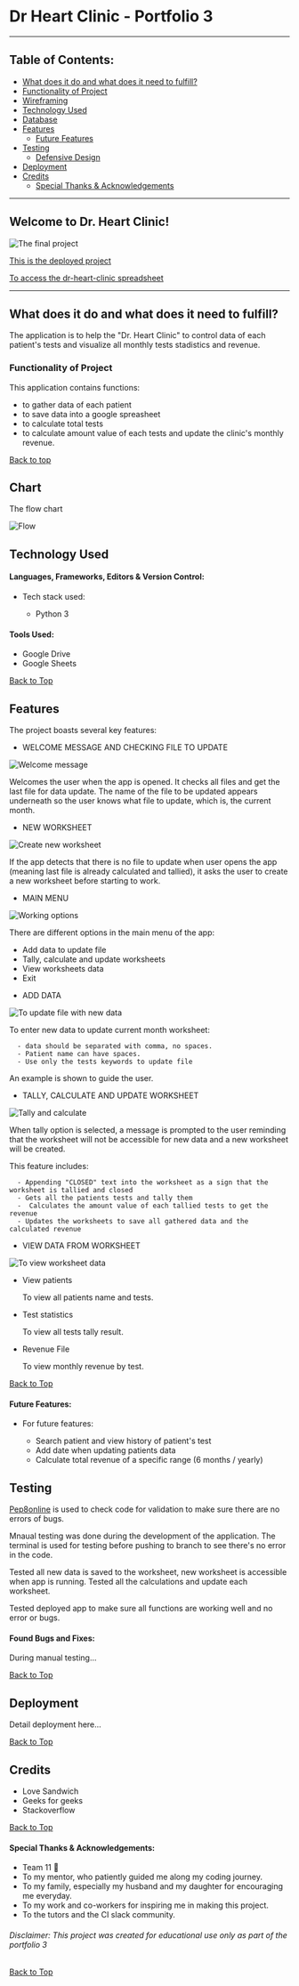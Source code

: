 # Dr Heart Clinic - Portfolio 3
***
 
## Table of Contents:
* [What does it do and what does it need to fulfill?](#what-does-it-do-and-what-does-it-need-to-fulfill)
* [Functionality of Project](#functionality-of-project)
* [Wireframing](#wireframing)
* [Technology Used](#technology-used)
* [Database](#database)
* [Features](#features)
   * [Future Features](#future-features)
* [Testing](#testing)
   * [Defensive Design](#defensive-design)
* [Deployment](#deployment)
* [Credits](#credits)
   * [Special Thanks & Acknowledgements](#special-thanks--acknowledgements)
 
***
 
## Welcome to Dr. Heart Clinic!
 
![The final project](static/images/screenshot-responsive.png)

[This is the deployed project](https://portfolio-3-dr-heart-clinic.herokuapp.com/)

[To access the dr-heart-clinic spreadsheet](https://docs.google.com/spreadsheets/d/1WnWbp-BpXRPl4qDXBxWytC5SYB3dAyzomdwumLzJAzE/edit?usp=sharing)
 
***
 
## What does it do and what does it need to fulfill?
The application is to help the "Dr. Heart Clinic" to control data of each patient's tests and visualize all monthly tests stadistics and revenue.
 
### Functionality of Project
This application contains functions:
 - to gather data of each patient
 - to save data into a google spreasheet
 - to calculate total tests
 - to calculate amount value of each tests and update the clinic's monthly revenue.
 
[Back to top](#table-of-contents)
 
## Chart
 
The flow chart

![Flow](static/images/clinic-flow-chart.png)
 
## Technology Used
 
#### Languages, Frameworks, Editors & Version Control:
 
* Tech stack used:

   - Python 3
 
#### Tools Used:
 
* Google Drive
* Google Sheets

[Back to Top](#table-of-contents)

## Features
 
The project boasts several key features:

* WELCOME MESSAGE AND CHECKING FILE TO UPDATE

![Welcome message](static/images/screenshot-start.png)

Welcomes the user when the app is opened. It checks all files and get the last file for data update. The name of the file to be updated appears underneath so the user knows what file to update, which is, the current month.

* NEW WORKSHEET

![Create new worksheet](static/images/screenshot-create-new-worksheet.png)

If the app detects that there is no file to update when user opens the app (meaning last file is already calculated and tallied), it asks the user to create a new worksheet before starting to work.

* MAIN MENU

![Working options](static/images/screenshot-main-menu.png)

There are different options in the main menu of the app:

- Add data to update file
- Tally, calculate and update worksheets
- View worksheets data
- Exit

* ADD DATA

![To update file with new data](static/images/screenshot-update-file.png)

To enter new data to update current month worksheet:

      - data should be separated with comma, no spaces.
      - Patient name can have spaces.
      - Use only the tests keywords to update file

An example is shown to guide the user.

* TALLY, CALCULATE AND UPDATE WORKSHEET

![Tally and calculate](static/images/screenshot-tally.png)

When tally option is selected, a message is prompted to the user reminding that the worksheet will not be accessible for new data and a new worksheet will be created.

This feature includes:

      - Appending "CLOSED" text into the worksheet as a sign that the worksheet is tallied and closed
      - Gets all the patients tests and tally them
      -  Calculates the amount value of each tallied tests to get the revenue
      - Updates the worksheets to save all gathered data and the calculated revenue

* VIEW DATA FROM WORKSHEET

![To view worksheet data](static/images/screenshot-view-files.png)

   * View patients

      To view all patients name and tests.

   * Test statistics
   
      To view all tests tally result.

   * Revenue File
   
      To view monthly revenue by test.

[Back to Top](#table-of-contents)
 
#### Future Features:
 
* For future features:

   * Search patient and view history of patient's test
   * Add date when updating patients data
   * Calculate total revenue of a specific range (6 months / yearly)
 
## Testing
 
[Pep8online](http://pep8online.com/) is used to check code for validation to make sure there are no errors of bugs.

Mnaual testing was done during the development of the application. The terminal is used for testing before pushing to branch to see there's no error in the code.

Tested all new data is saved to the worksheet, new worksheet is accessible when app is running. Tested all the calculations and update each worksheet.

Tested deployed app to make sure all functions are working well and no error or bugs.
 
#### Found Bugs and Fixes:
 
During manual testing...
 
[Back to Top](#table-of-contents)
 
## Deployment
 
Detail deployment here...
 
[Back to Top](#table-of-contents)
 
## Credits
 
* Love Sandwich
* Geeks for geeks
* Stackoverflow
 
[Back to Top](#table-of-contents)
 
#### Special Thanks & Acknowledgements:
 
* Team 11 🤜
* To my mentor, who patiently guided me along my coding journey.
* To my family, especially my husband and my daughter for encouraging me everyday.
* To my work and co-workers for inspiring me in making this project.
* To the tutors and the CI slack community.
 
###### <i>Disclaimer: This project was created for educational use only as part of the portfolio 3</i>
 
[Back to Top](#table-of-contents)

